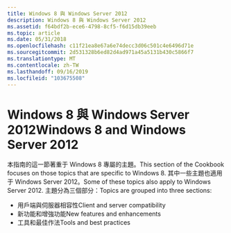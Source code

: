 ```yaml
---
title: Windows 8 與 Windows Server 2012
description: Windows 8 與 Windows Server 2012
ms.assetid: f64bdf2b-ece6-4798-8cf5-f6d15db39eeb
ms.topic: article
ms.date: 05/31/2018
ms.openlocfilehash: c11f21ea8e67a6e74decc3d06c501c4e6496d71e
ms.sourcegitcommit: 2d531328b6ed82d4ad971a45a5131b430c5866f7
ms.translationtype: MT
ms.contentlocale: zh-TW
ms.lasthandoff: 09/16/2019
ms.locfileid: "103675508"
---
```

# <a name="windows-8-and-windows-server-2012"></a><span data-ttu-id="94ea5-103">Windows 8 與 Windows Server 2012</span><span class="sxs-lookup"><span data-stu-id="94ea5-103">Windows 8 and Windows Server 2012</span></span>

<span data-ttu-id="94ea5-104">本指南的這一節著重于 Windows 8 專屬的主題。</span><span class="sxs-lookup"><span data-stu-id="94ea5-104">This section of the Cookbook focuses on those topics that are specific to Windows 8.</span></span> <span data-ttu-id="94ea5-105">其中一些主題也適用于 Windows Server 2012。</span><span class="sxs-lookup"><span data-stu-id="94ea5-105">Some of these topics also apply to Windows Server 2012.</span></span> <span data-ttu-id="94ea5-106">主題分為三個部分：</span><span class="sxs-lookup"><span data-stu-id="94ea5-106">Topics are grouped into three sections:</span></span>

-   <span data-ttu-id="94ea5-107">用戶端與伺服器相容性</span><span class="sxs-lookup"><span data-stu-id="94ea5-107">Client and server compatibility</span></span>
-   <span data-ttu-id="94ea5-108">新功能和增強功能</span><span class="sxs-lookup"><span data-stu-id="94ea5-108">New features and enhancements</span></span>
-   <span data-ttu-id="94ea5-109">工具和最佳作法</span><span class="sxs-lookup"><span data-stu-id="94ea5-109">Tools and best practices</span></span>

 

 




